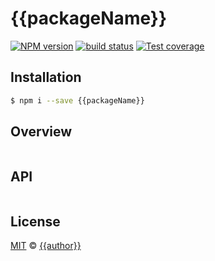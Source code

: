 # {{packageName}}
[![NPM version][npm-image]][npm-url] 
[![build status][travis-image]][travis-url] 
[![Test coverage][coveralls-image]][coveralls-url]

## Installation
```bash
$ npm i --save {{packageName}}
```
## Overview
```js
```

## API
```js
```

## License
[MIT](https://tldrlegal.com/license/mit-license) © [{{author}}]({{website}})

[npm-image]: https://img.shields.io/npm/v/{{packageName}}.svg?style=flat
[npm-url]: https://npmjs.org/package/{{packageName}}
[travis-image]: https://img.shields.io/travis/{{slug}}/{{packageName}}.svg?style=flat
[travis-url]: https://travis-ci.org/{{slug}}/{{packageName}}
[coveralls-image]: https://img.shields.io/coveralls/{{slug}}/{{packageName}}.svg?style=flat
[coveralls-url]: https://coveralls.io/r/{{slug}}/{{packageName}}?branch=master